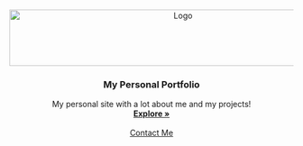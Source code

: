 <!-- PROJECT LOGO -->
<br />
<p align="center">
  <a href="https://mingolladaniele.github.io/">
    <img src="/assets/images/logogit.png" alt="Logo" width="600" height="100">
  </a>

  <h3 align="center">My Personal Portfolio</h3>

  <p align="center">
    My personal site with a lot about me and my projects!
    <br />
    <a href="https://mingolladaniele.github.io"><strong>Explore »</strong></a>
    <br />
    <br />
    <a href="mailto: danielemingollabusiness@gmail.com">Contact Me</a>
  </p>
</p>
